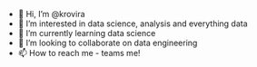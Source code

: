 - 👋 Hi, I’m @krovira
- 👀 I’m interested in data science, analysis and everything data
- 🌱 I’m currently learning data science
- 💞️ I’m looking to collaborate on data engineering
- 📫 How to reach me - teams me!

<!---
krovira/krovira is a ✨ special ✨ repository because its `README.md` (this file) appears on your GitHub profile.
You can click the Preview link to take a look at your changes.
--->
